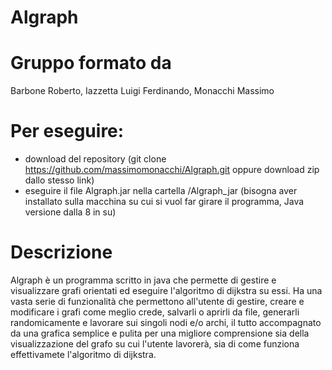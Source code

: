 # Algraph


# Gruppo formato da 

Barbone Roberto, Iazzetta Luigi Ferdinando, Monacchi Massimo

# Per eseguire:
  - download del repository (git clone https://github.com/massimomonacchi/Algraph.git oppure download zip dallo stesso link)
  - eseguire il file Algraph.jar nella cartella /Algraph_jar (bisogna aver installato sulla macchina su cui si vuol far girare il programma, Java versione dalla 8 in su)
  
# Descrizione

Algraph è un programma scritto in java che permette di gestire e visualizzare grafi orientati ed eseguire l'algoritmo di dijkstra su essi.
Ha una vasta serie di funzionalità che permettono all'utente di gestire, creare e modificare i grafi come meglio crede, salvarli o aprirli 
da file, generarli randomicamente e lavorare sui singoli nodi e/o archi, il tutto accompagnato da una grafica semplice e pulita per una
migliore comprensione sia della visualizzazione del grafo su cui l'utente lavorerà, sia di come funziona effettivamete l'algoritmo di
dijkstra.
